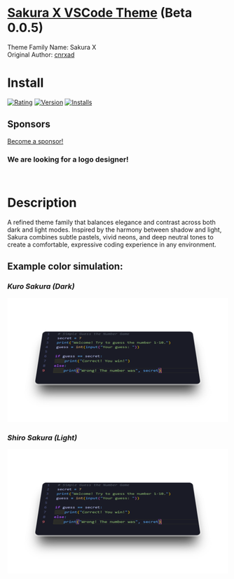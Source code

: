 # [Sakura X VSCode Theme](https://marketplace.visualstudio.com/items?itemName=cnrxad.sakura-x) (Beta 0.0.5)

Theme Family Name: Sakura X<br>
Original Author: [cnrxad](https://github.com/cnrxad)

# Install 
[![Rating](https://vsmarketplacebadges.dev/rating-star/cnrxad.sakura-x.png)](https://marketplace.visualstudio.com/items?itemName=cnrxad.sakura-x)
[![Version](https://vsmarketplacebadges.dev/version/cnrxad.sakura-x.png)](https://marketplace.visualstudio.com/items?itemName=cnrxad.sakura-x)
[![Installs](https://vsmarketplacebadges.dev/installs/cnrxad.sakura-x.png)](https://marketplace.visualstudio.com/items?itemName=cnrxad.sakura-x)

## Sponsors
[Become a sponsor!](mailto:cnrxad@gmail.com?subject=Sakura%20X%20Sponsor%20Request)

### We are looking for a logo designer!
<br>

# Description

A refined theme family that balances elegance and contrast across both dark and light modes. Inspired by the harmony between shadow and light, Sakura combines subtle pastels, vivid neons, and deep neutral tones to create a comfortable, expressive coding experience in any environment.


## Example color simulation:

### _Kuro Sakura (Dark)_
<img src="assets/966_1x_shots_so.png" alt="Kuro Sakura: Previsualization" width="max"/>

### _Shiro Sakura (Light)_
<img src="assets/966_1x_shots_so.png" alt="Shiro Sakura: Previsualization" width="max"/>
